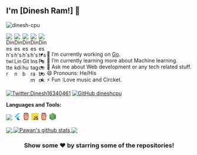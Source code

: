 ## I'm [Dinesh Ram!] 👋

<p align="left"> <img src="https://komarev.com/ghpvc/?username=dinesh-cpu&label=Views&color=blue&style=plastic" alt="dinesh-cpu" /> </p>

<a href="https://twitter.com/Dinesh16340461">
  <img align="left" alt="Dinesh's twitter" width="22px" src="https://cdn.jsdelivr.net/npm/simple-icons@v3/icons/twitter.svg" />
</a>
<a href="https://www.linkedin.com/in/dinesh-r-4989ba197/">
  <img align="left" alt="Dinesh's Linkdin" width="22px" src="https://cdn.jsdelivr.net/npm/simple-icons@v3/icons/linkedin.svg" />
</a>
<a href="https://github.com/dinesh-cpu">
  <img align="left" alt="Dinesh's Github" width="22px" src="https://cdn.jsdelivr.net/npm/simple-icons@v3/icons/github.svg" />
</a>

<a href="https://www.instagram.com/dineshram17/">
  <img align="left" alt="Dinesh's Instagram" width="22px" src="https://cdn.jsdelivr.net/npm/simple-icons@v3/icons/instagram.svg" />
</a>
<a href="https://www.facebook.com/profile.php?id=100029637431263">
  <img align="left" alt="Dinesh's Facebook" width="22px" src="https://cdn.jsdelivr.net/npm/simple-icons@v3/icons/facebook.svg" />
</a>


<br/>
<br/>



- 🔭 I’m currently working on [Go](https://golang.org/).
- 🌱 I’m currently learning more about Machine learning.
- 💬 Ask me about Web development or any tech related stuff.
- 😄 Pronouns: He/His
- ⚡ Fun :Love music and Circket.

[![Twitter:Dinesh16340461 ](https://img.shields.io/twitter/follow/Dinesh16340461?style=social)](https://twitter.com/Dinesh16340461)
[![GitHub dineshcpu](https://img.shields.io/github/followers/dinesh-cpu?label=follow&style=social)](https://github.com/dinesh-cpu)


**Languages and Tools:**  

<code><img height="20" src="https://cormachogan.com/wp-content/uploads/2019/03/mongo-db-logo.png"></code>
<code><img height="20" src="https://raw.githubusercontent.com/github/explore/80688e429a7d4ef2fca1e82350fe8e3517d3494d/topics/flutter/flutter.png"></code>
<code><img height="20" src="https://raw.githubusercontent.com/github/explore/80688e429a7d4ef2fca1e82350fe8e3517d3494d/topics/html/html.png"></code>
<code><img height="20" src="https://raw.githubusercontent.com/github/explore/80688e429a7d4ef2fca1e82350fe8e3517d3494d/topics/javascript/javascript.png"></code>
<code><img height="20" src="https://raw.githubusercontent.com/github/explore/80688e429a7d4ef2fca1e82350fe8e3517d3494d/topics/html/html.png"></code>
<code><img height="20" src="https://raw.githubusercontent.com/github/explore/80688e429a7d4ef2fca1e82350fe8e3517d3494d/topics/nodejs/nodejs.png"></code>    

<a href="https://github.com/dinesh-cpu">
  <img align="center" src="https://github-readme-stats.vercel.app/api/top-langs/?username=dinesh-cpu&theme=light&hide_langs_below=1" />
</a>
<a href="https://github.com/dinesh-cpu">
 <img align="center" src="https://github-readme-stats.vercel.app/api?username=dinesh-cpu&show_icons=true&theme=light&line_height=27" alt="Pawan's github stats"/>
</a>

<a href="https://github.com/dinesh-cpu/Waiting_page">
 <img align="center" src="https://github-readme-stats.vercel.app/api/pin/?username=dinesh-cpu&repo=Waiting_page&theme=light" />
</a>

<div align="center">

### Show some ❤️ by starring some of the repositories!

</div>

